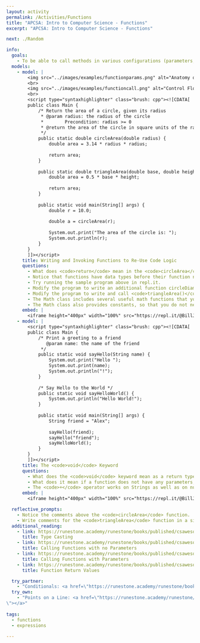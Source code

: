 ```yaml
---
layout: activity
permalink: /Activities/Functions
title: "APCSA: Intro to Computer Science - Functions"
excerpt: "APCSA: Intro to Computer Science - Functions"

next: ./Random

info:
  goals: 
    - To be able to call methods in various configurations (parameters, return values)
  models:
    - model: |
        <img src="../images/examples/functionparams.png" alt="Anatomy of a Function Call">
        <br>
        <img src="../images/examples/functioncall.png" alt="Control Flow Illustration">
        <br>
        <script type="syntaxhighlighter" class="brush: cpp"><![CDATA[
        public class Main {
            /* Return the area of a circle, given its radius
             * @param radius: the radius of the circle
             *        Precondition: radius >= 0
             * @return the area of the circle in square units of the radius
             */
            public static double circleArea(double radius) {
                double area = 3.14 * radius * radius;
                
                return area;
            }
            
            public static double triangleArea(double base, double height) {
                double area = 0.5 * base * height;
                
                return area;
            }
            
            public static void main(String[] args) {
                double r = 10.0;
                
                double a = circleArea(r);
                
                System.out.print("The area of the circle is: ");
                System.out.println(r);
            }
        }
        ]]></script>     
      title: Writing and Invoking Functions to Re-Use Code Logic
      questions:
        - What does <code>return</code> mean in the <code>circleArea</code> function above?
        - Notice that functions have data types before their function names, just like variables do.  What is the return type of <code>circleArea()</code>?
        - Try running the sample program above in repl.it. 
        - Modify the program to write an additional function circleDiameter() that computes the diameter (<span>\(2 \times \pi \times r\)</span>) given the radius of the circle.  Call that function from main() and print the value.
        - Modify the program to write and call <code>triangleArea()</code> from <code>main()</code> and then print the area of a triangle whose dimensions you choose.
        - The Math class includes several useful math functions that you can call.  For example, <code>Math.pow(a, b)</code> will return the <code>double</code> value computed by <code>a</code> raised to the power of <code>b</code> (both <code>double</code> values).  Re-write <code>circleArea()</code> so that it computes the <code>radius</code> raised to the power of <code>2</code>, rather than multiplying it by itself.
        - The Math class also provides constants, so that you do not need to hard-code approximate values like we did with <code>3.14</code> for the value <span>\(\pi\)</span>.  Modify the program to use the constant <code>Math.PI</code> instead of <code>3.14</code>.
      embed: |
        <iframe height="400px" width="100%" src="https://repl.it/@BillJr99/JavaFirstExample?lite=true" scrolling="no" frameborder="no" allowtransparency="true" allowfullscreen="true" sandbox="allow-forms allow-pointer-lock allow-popups allow-same-origin allow-scripts allow-modals"></iframe>    
    - model: |
        <script type="syntaxhighlighter" class="brush: cpp"><![CDATA[
        public class Main {
            /* Print a greeting to a friend
               @param name: the name of the friend
             */
            public static void sayHello(String name) {
                System.out.print("Hello ");
                System.out.print(name);
                System.out.println("!");
            }
            
            /* Say Hello to the World */
            public static void sayHelloWorld() {
                System.out.println("Hello World!");
            }
            
            public static void main(String[] args) {
                String friend = "Alex";
                
                sayHello(friend);
                sayHello("friend");
                sayHelloWorld();
            }
        }
        ]]></script>  
      title: The <code>void</code> Keyword
      questions:
        - What does the <code>void</code> keyword mean as a return type?
        - What does it mean if a function does not have any parameters, like <code>sayHelloWorld()</code>?  For example, how do you call a function like this?
        - The <code>+</code> operator works on Strings as well as on numeric values.  &quot;Adding&quot; two strings together concatenates or combines them.  Re-write the <code>sayHello()</code> method so that it executes in just one <code>System.out.println()</code> statement.      
      embed: |
        <iframe height="400px" width="100%" src="https://repl.it/@BillJr99/JavaFirstExample?lite=true" scrolling="no" frameborder="no" allowtransparency="true" allowfullscreen="true" sandbox="allow-forms allow-pointer-lock allow-popups allow-same-origin allow-scripts allow-modals"></iframe>        

  reflective_prompts:
    - Notice the comments above the <code>circleArea</code> function.  What do you think a precondition means?
    - Write comments for the <code>triangleArea</code> function in a similar spirit to those of the <code>circleArea</code> function.
  additional_reading:
    - link: https://runestone.academy/runestone/books/published/csawesome/Unit1-Getting-Started/topic-1-6-casting.html 
      title: Type Casting
    - link: https://runestone.academy/runestone/books/published/csawesome/Unit2-Using-Objects/topic-2-3-methods-no-params.html
      title: Calling Functions with no Parameters
    - link: https://runestone.academy/runestone/books/published/csawesome/Unit2-Using-Objects/topic-2-4-methods-with-params.html
      title: Calling Functions with Parameters
    - link: https://runestone.academy/runestone/books/published/csawesome/Unit2-Using-Objects/topic-2-5-methods-return.html
      title: Function Return Values

  try_partner:
    - "Conditionals: <a href=\"https://runestone.academy/runestone/books/published/csawesome/Unit3-If-Statements/topic-3-10-practice-coding.html\"></a>"
  try_own:
    - "Points on a Line: <a href=\"https://runestone.academy/runestone/books/published/csawesome/Unit5-Writing-Classes/APLine.html
\"></a>"
    
tags:
  - functions
  - expressions
  
---
```


